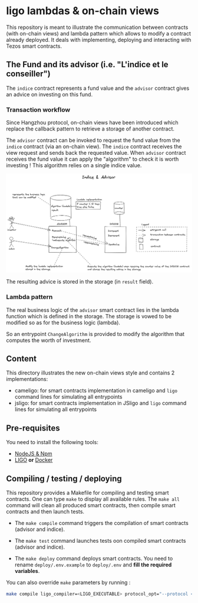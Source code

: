 # ligo lambdas & on-chain views

This repository is meant to illustrate the communication between contracts (with on-chain views) and lambda pattern which allows to modify a contract already deployed. It deals with implementing, deploying and interacting with Tezos smart contracts.

## The Fund and its advisor (i.e. "L'indice et le conseiller")

The `indice` contract represents a fund value and the `advisor` contract gives an advice on investing on this fund.

### Transaction workflow

Since Hangzhou protocol, on-chain views have been introduced which replace the callback pattern to retrieve a storage of another contract.

The `advisor` contract can be invoked to request the fund value from the `indice` contract (via an on-chain view). The `indice` contract receives the view request and sends back the requested value. When `advisor` contract receives the fund value it can apply the "algorithm" to check it is worth investing ! This algorithm relies on a single indice value.

![](assets/indice&advisor.png)

The resulting advice is stored in the storage (in `result` field).

### Lambda pattern

The real business logic of the `advisor` smart contract lies in the lambda function which is defined in the storage. The storage is vowed to be modified so as for the business logic (lambda).

So an entrypoint `ChangeAlgorithm` is provided to modify the algorithm that computes the worth of investment.

## Content

This directory illustrates the new on-chain views style and contains 2 implementations:

- cameligo: for smart contracts implementation in cameligo and `ligo` command lines for simulating all entrypoints
- jsligo: for smart contracts implementation in JSligo and `ligo` command lines for simulating all entrypoints

## Pre-requisites

You need to install the following tools:

- [NodeJS & Npm](https://nodejs.org/en/download/)
- [LIGO](https://ligolang.org/docs/intro/installation/) **or** [Docker](https://docs.docker.com/get-docker/)

## Compiling / testing / deploying

This repository provides a Makefile for compiling and testing smart contracts. One can type `make` to display all available rules.
The `make all` command will clean all produced smart contracts, then compile smart contracts and then launch tests.

- The `make compile` command triggers the compilation of smart contracts (advisor and indice).

- The `make test` command launches tests oon compiled smart contracts (advisor and indice).

- The `make deploy` command deploys smart contracts. You need to rename `deploy/.env.example` to `deploy/.env` and **fill the required variables**.

You can also override `make` parameters by running :

```sh
make compile ligo_compiler=<LIGO_EXECUTABLE> protocol_opt="--protocol <PROTOCOL>"
```
